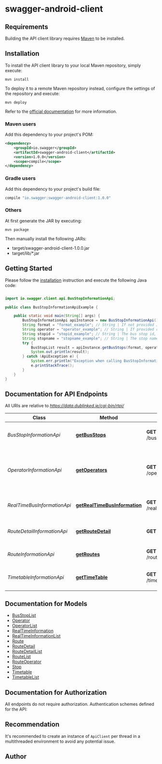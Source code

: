 # swagger-android-client

## Requirements

Building the API client library requires [Maven](https://maven.apache.org/) to be installed.

## Installation

To install the API client library to your local Maven repository, simply execute:

```shell
mvn install
```

To deploy it to a remote Maven repository instead, configure the settings of the repository and execute:

```shell
mvn deploy
```

Refer to the [official documentation](https://maven.apache.org/plugins/maven-deploy-plugin/usage.html) for more information.

### Maven users

Add this dependency to your project's POM:

```xml
<dependency>
    <groupId>io.swagger</groupId>
    <artifactId>swagger-android-client</artifactId>
    <version>1.0.0</version>
    <scope>compile</scope>
</dependency>
```

### Gradle users

Add this dependency to your project's build file:

```groovy
compile "io.swagger:swagger-android-client:1.0.0"
```

### Others

At first generate the JAR by executing:

    mvn package

Then manually install the following JARs:

* target/swagger-android-client-1.0.0.jar
* target/lib/*.jar

## Getting Started

Please follow the [installation](#installation) instruction and execute the following Java code:

```java

import io.swagger.client.api.BusStopInformationApi;

public class BusStopInformationApiExample {

    public static void main(String[] args) {
        BusStopInformationApi apiInstance = new BusStopInformationApi();
        String format = "format_example"; // String | If not provided JSON format will be used by default
        String operator = "operator_example"; // String | If provided retrieves routes for the given operator
        String stopid = "stopid_example"; // String | The bus stop id, if not provided all bus stops are returned
        String stopname = "stopname_example"; // String | The stop name, only matching stops are returned
        try {
            BusStopList result = apiInstance.getBusStops(format, operator, stopid, stopname);
            System.out.println(result);
        } catch (ApiException e) {
            System.err.println("Exception when calling BusStopInformationApi#getBusStops");
            e.printStackTrace();
        }
    }
}

```

## Documentation for API Endpoints

All URIs are relative to *https://data.dublinked.ie/cgi-bin/rtpi/*

Class | Method | HTTP request | Description
------------ | ------------- | ------------- | -------------
*BusStopInformationApi* | [**getBusStops**](docs/BusStopInformationApi.md#getBusStops) | **GET** /busstopinformation | Endpoint to retrieve bus stop information
*OperatorInformationApi* | [**getOperators**](docs/OperatorInformationApi.md#getOperators) | **GET** /operatorinformation | Endpoint to retrieve information about route operators in the system
*RealTimeBusInformationApi* | [**getRealTimeBusInformation**](docs/RealTimeBusInformationApi.md#getRealTimeBusInformation) | **GET** /realtimebusinformation | Endpoint to retrieve real time bus information
*RouteDetailInformationApi* | [**getRouteDetail**](docs/RouteDetailInformationApi.md#getRouteDetail) | **GET** /routeinformation | Endpoint to retrieve route detail information
*RouteInformationApi* | [**getRoutes**](docs/RouteInformationApi.md#getRoutes) | **GET** /routelistinformation | Endpoint to retrieve list of routes
*TimetableInformationApi* | [**getTimeTable**](docs/TimetableInformationApi.md#getTimeTable) | **GET** /timetableinformation | Endpoint to retrieve timetable information


## Documentation for Models

 - [BusStopList](docs/BusStopList.md)
 - [Operator](docs/Operator.md)
 - [OperatorList](docs/OperatorList.md)
 - [RealTimeInformation](docs/RealTimeInformation.md)
 - [RealTimeInformationList](docs/RealTimeInformationList.md)
 - [Route](docs/Route.md)
 - [RouteDetail](docs/RouteDetail.md)
 - [RouteDetailList](docs/RouteDetailList.md)
 - [RouteList](docs/RouteList.md)
 - [RouteOperator](docs/RouteOperator.md)
 - [Stop](docs/Stop.md)
 - [Timetable](docs/Timetable.md)
 - [TimetableList](docs/TimetableList.md)


## Documentation for Authorization

All endpoints do not require authorization.
Authentication schemes defined for the API:

## Recommendation

It's recommended to create an instance of `ApiClient` per thread in a multithreaded environment to avoid any potential issue.

## Author



